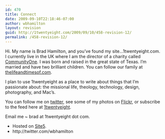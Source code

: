 ```yaml
---
id: 470
title: Connect
date: 2009-09-10T22:18:46-07:00
author: wbhamilton
layout: revision
guid: http://1twentyeight.com/2009/09/10/458-revision-12/
permalink: /458-revision-12/
---
```

Hi. My name is Brad Hamilton, and you&#8217;ve found my site&#8230;1twentyeight.com. I currently live in the UK where I am the director of a charity called [CommunityOne](http://www.communityone.org.uk). I was born and raised in the great state of Texas. I&#8217;m married and have two brilliant children. You can follow our family at [thelifeandtimesof.com](http://www.thelifeandtimesof.com).

I plan to use 1twentyeight as a place to write about things that I&#8217;m passionate about: the missional life, theology, technology, design, photography, and Mac&#8217;s.

You can follow me on [twitter](http://twitter.com/wbhamilton), see some of my photos on [Flickr](http://www.flickr.com/photos/thehuddle/), or subscribe to the feed here at [1twentyeight](http://feeds2.feedburner.com/1twentyeight).

Email me ~ brad <span class="low">at</span> 1twentyeight <span class="low">dot</span> com.

<ul class="connect">
  <li>
    Hosted <span class="low">on</span> <a title="Great Hosting" href="http://www.site5.com/in.php?id=17679">Site5</a>.
  </li>
  <li class="twitter32">
    http://twitter.com/wbhamilton
  </li>
</ul>
